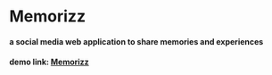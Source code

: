 # Memorizz
#### a social media web application to share memories and experiences
#### demo link: [Memorizz](https://memorizz.netlify.app/)
